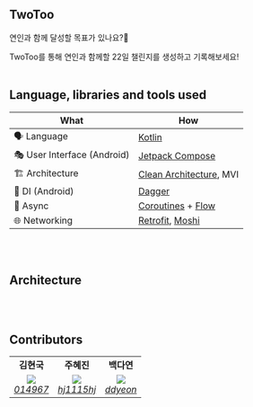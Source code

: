 
## TwoToo

연인과 함께 달성할 목표가 있나요?👀

TwoToo를 통해 연인과 함께할 22일 챌린지를 생성하고 기록해보세요!
<br/><br/>

## Language, libraries and tools used

| What | How |
| --- | --- |
| 🗣 Language | [Kotlin](https://kotlinlang.org/) |
| 🎭 User Interface (Android) | [Jetpack Compose](https://developer.android.com/jetpack/compose) |
| 🏗 Architecture | [Clean Architecture](https://blog.cleancoder.com/uncle-bob/2012/08/13/the-clean-architecture.html), MVI |
| 💉 DI (Android) | [Dagger](https://dagger.dev/) |
| 🌊 Async | [Coroutines](https://kotlinlang.org/docs/coroutines-overview.html) + [Flow](https://kotlin.github.io/kotlinx.coroutines/kotlinx-coroutines-core/kotlinx.coroutines.flow/-flow/) |
| 🌐 Networking | [Retrofit](https://square.github.io/retrofit/), [Moshi](https://github.com/square/moshi) |

<br/><br/>


## Architecture
<br/><br/>





## Contributors
<table>
    <tr align="center">
        <td><B>김현국<B></td>
        <td><B>주혜진<B></td>
        <td><B>백다연<B></td>
    </tr>
    <tr align="center">
        <td>
            <img src="https://github.com/014967.png?size=120">
            <br>
            <a href="https://github.com/014967"><I>014967</I></a>
        </td>
        <td>
          <img src="https://github.com/hj1115hj.png?size=120">
            <br>
            <a href="https://github.com/hj1115hj"><I>hj1115hj</I></a>
        </td>
        <td>
            <img src="https://github.com/ddyeon.png?size=120">
            <br>
            <a href="https://github.com/ddyeon"><I>ddyeon</I></a>
        </td>
    </tr>
</table>
